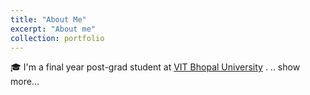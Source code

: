 ```yaml
---
title: "About Me"
excerpt: "About me"
collection: portfolio
---
```


🎓 I'm a final year post-grad student at [VIT Bhopal University](https://vitbhopal.ac.in)
.
..
show more...